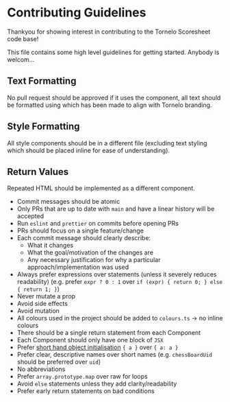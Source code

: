 # Contributing Guidelines

Thankyou for showing interest in contributing to the Tornelo Scoresheet code base!

This file contains some high level guidelines for getting started. Anybody is welcom...

## Text Formatting

No pull request should be approved if it uses the <Text> component, all text should be formatted using <PrimaryText> which has been made to align with Tornelo branding.

## Style Formatting

All style components should be in a different file (excluding text styling which should be placed inline for ease of understanding).

## Return Values

Repeated HTML should be implemented as a different component.

- Commit messages should be atomic
- Only PRs that are up to date with `main` and have a linear history will be accepted
- Run `eslint` and `prettier` on commits before opening PRs
- PRs should focus on a single feature/change
- Each commit message should clearly describe:
  - What it changes
  - What the goal/motivation of the changes are
  - Any necessary justification for why a particular approach/implementation was used
- Always prefer expressions over statements (unless it severely reduces readability) (e.g. prefer `expr ? 0 : 1` over `if (expr) { return 0; } else { return 1; }`)
- Never mutate a prop
- Avoid side effects
- Avoid mutation
- All colours used in the project should be added to `colours.ts` -> no inline colours
- There should be a single return statement from each Component
- Each Component should only have one block of `JSX`
- Prefer [short hand object initialisation](https://developer.mozilla.org/en-US/docs/Web/JavaScript/Reference/Operators/Object_initializer) `{ a }` over `{ a: a }`
- Prefer clear, descriptive names over short names (e.g. `chessBoardUid` should be preferred over `uid`)
- No abbreviations
- Prefer `array.prototype.map` over raw for loops
- Avoid `else` statements unless they add clarity/readability
- Prefer early return statements on bad conditions
